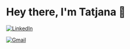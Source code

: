 <h1 align="left"> Hey there, I'm Tatjana 👋 </h1>

<p align="left">
   
   <a href="https://www.linkedin.com/in/tatjana-pronina-21a436111/"><img alt="LinkedIn" src="https://img.shields.io/badge/-dewithmiramon-black?style=flat-square&logo=Linkedin&logoColor=white&link=https://www.linkedin.com/in/tatjana-pronina-21a436111/"></a>
   
   <a href="mailto:tatjaana.pronina@gmail.com"><img alt="Gmail" src="https://img.shields.io/badge/-tatjaana.pronina@gmail.com-black?style=flat-square&logo=Gmail&logoColor=white&link=mailto:tatjaana.pronina@gmail.com"></a>

<h3 align="left">  </h3>


<!--
**TatjanaPro/TatjanaPro** is a ✨ _special_ ✨ repository because its `README.md` (this file) appears on your GitHub profile.

Here are some ideas to get you started:

- 🔭 I’m currently working on ...
- 🌱 I’m currently learning ...
- 👯 I’m looking to collaborate on ...
- 🤔 I’m looking for help with ...
- 💬 Ask me about ...
- 📫 How to reach me: ...
- 😄 Pronouns: ...
- ⚡ Fun fact: ...
-->
